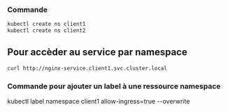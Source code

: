 ### Commande 

```bash
kubectl create ns client1
kubectl create ns client2
```

## Pour accèder au service par namespace 

```bash
curl http://nginx-service.client1.svc.cluster.local
```

### Commande pour ajouter un label à une ressource namespace
kubectl label namespace client1 allow-ingress=true --overwrite